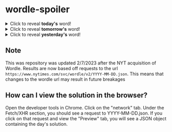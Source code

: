 # wordle-spoiler

<details>
  <summary>Click to reveal <b>today's</b> word!</summary>
  <br>
  <b> prone </b>
</details>

<details>
  <summary>Click to reveal <b>tomorrow's</b> word!</summary>
  <br>
  <b> gamut </b>
</details>

<details>
  <summary>Click to reveal <b>yesterday's</b> word!</summary>
  <br>
  <b> stain </b>
</details>

## Note
This was repository was updated 2/7/2023 after the NYT acquisition of Wordle. Results are now based off requests to the url `https://www.nytimes.com/svc/wordle/v2/YYYY-MM-DD.json`. This means that changes to the wordle url may result in future breakages

## How can I view the solution in the browser?
Open the developer tools in Chrome. Click on the "network" tab. Under the Fetch/XHR section, you should see a request to YYYY-MM-DD.json. If you click on that request and view the "Preview" tab, you will see a JSON object containing the day's solution.